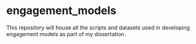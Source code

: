 # engagement_models
This repository will house all the scripts and datasets used in developing engagement models as part of my dissertation.
